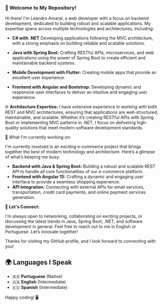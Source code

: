 ### 👋 Welcome to My Repository!

Hi there! I'm Leandro Amaral, a web developer with a focus on backend development, dedicated to building robust and scalable applications. My expertise spans across multiple technologies and architectures, including:

- **C# with .NET** Developing applications following the MVC architecture, with a strong emphasis on building reliable and scalable solutions.

- **Java with Spring Boot:** Crafting RESTful APIs, microservices, and web applications using the power of Spring Boot to create efficient and maintainable backend systems.

- **Mobile Development with Flutter:** Creating mobile apps that provide an excellent user experience.

- **Frontend with Angular and Bootstrap:** Developing dynamic and responsive user interfaces to deliver an intuitive and engaging user experience.

🌐 **Architecture Expertise:**
I have extensive experience in working with both REST and MVC architectures, ensuring that applications are well-structured, maintainable, and scalable. Whether it’s creating RESTful APIs with Spring Boot or implementing MVC patterns in .NET, I focus on delivering high-quality solutions that meet modern software development standards.

🚀 What I'm currently working on:

I'm currently involved in an exciting e-commerce project that brings together the best of modern technology and architecture. Here’s a glimpse of what’s keeping me busy:

- **Backend with Java & Spring Boot:** Building a robust and scalable REST API to handle all core functionalities of our e-commerce platform.
- **Frontend with Angular 15:** Crafting a dynamic and engaging user interface to provide a seamless shopping experience.
- **API Integration:** Connecting with external APIs for email services, transportation, credit card payments, and online payment services generation.

💬 **Let's Connect:**

I'm always open to networking, collaborating on exciting projects, or discussing the latest trends in Java, Spring Boot, .NET, and software development in general. Feel free to reach out to me in English or Portuguese. Let’s innovate together!

Thanks for visiting my GitHub profile, and I look forward to connecting with you!

## 🌍 Languages I Speak

- 🇧🇷 **Portuguese** (Native)
- 🇬🇧 **English** (Intermediate)
- 🇪🇸 **Spanish** (Intermediate)

Happy coding! 🖥️

